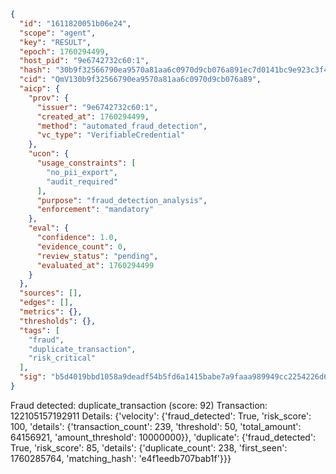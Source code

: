 ```json
{
  "id": "1611820051b06e24",
  "scope": "agent",
  "key": "RESULT",
  "epoch": 1760294499,
  "host_pid": "9e6742732c60:1",
  "hash": "30b9f32566790ea9570a81aa6c0970d9cb076a891ec7d0141bc9e923c3f42440",
  "cid": "QmV130b9f32566790ea9570a81aa6c0970d9cb076a89",
  "aicp": {
    "prov": {
      "issuer": "9e6742732c60:1",
      "created_at": 1760294499,
      "method": "automated_fraud_detection",
      "vc_type": "VerifiableCredential"
    },
    "ucon": {
      "usage_constraints": [
        "no_pii_export",
        "audit_required"
      ],
      "purpose": "fraud_detection_analysis",
      "enforcement": "mandatory"
    },
    "eval": {
      "confidence": 1.0,
      "evidence_count": 0,
      "review_status": "pending",
      "evaluated_at": 1760294499
    }
  },
  "sources": [],
  "edges": [],
  "metrics": {},
  "thresholds": {},
  "tags": [
    "fraud",
    "duplicate_transaction",
    "risk_critical"
  ],
  "sig": "b5d4019bbd1058a9deadf54b5fd6a1415babe7a9faaa989949cc2254226d6e7d"
}
```

Fraud detected: duplicate_transaction (score: 92)
Transaction: 122105157192911
Details: {'velocity': {'fraud_detected': True, 'risk_score': 100, 'details': {'transaction_count': 239, 'threshold': 50, 'total_amount': 64156921, 'amount_threshold': 10000000}}, 'duplicate': {'fraud_detected': True, 'risk_score': 85, 'details': {'duplicate_count': 238, 'first_seen': 1760285764, 'matching_hash': 'e4f1eedb707bab1f'}}}